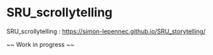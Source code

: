 # SRU_scrollytelling

SRU_scrollytelling : https://simon-lepennec.github.io/SRU_storytelling/

~~ Work in progress ~~
